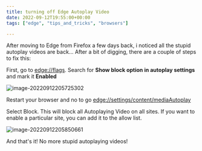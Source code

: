 ```yaml
---
title: turning off Edge Autoplay Video
date: 2022-09-12T19:55:00+00:00
tags: ["edge", "tips_and_tricks", "browsers"]

---
```


After moving to Edge from Firefox a few days back, i noticed all the stupid autoplay videos are back... After a bit of digging, there are a couple of steps to fix this:

First, go to [edge://flags](edge://flags). Search for **Show block option in autoplay settings** and mark it **Enabled**

![image-20220912205725302](https://images.tiernanotoole.ie/w_auto,c_scale,f_auto,q_auto,dpr_auto/miniblog/image-20220912205725302.png)

Restart your browser and no to go [edge://settings/content/mediaAutoplay](edge://settings/content/mediaAutoplay) 

Select Block. This will block all Autoplaying Video on all sites. If you want to enable a particular site, you can add it to the allow list.

![image-20220912205850661](https://images.tiernanotoole.ie/w_auto,c_scale,f_auto,q_auto,dpr_auto/miniblog/image-20220912205850661.png)

And that's it! No more stupid autoplaying videos!